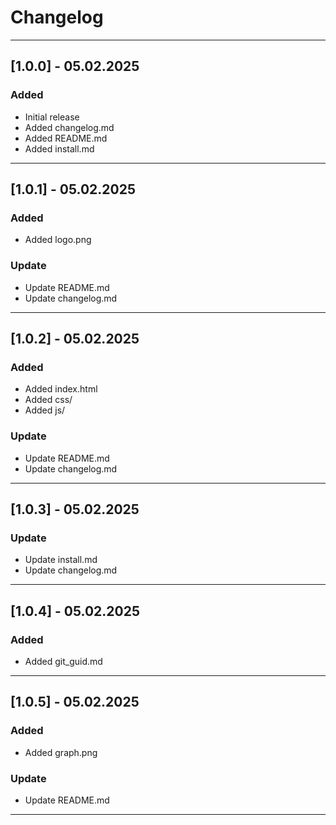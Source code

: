 # Changelog
---
## [1.0.0] - 05.02.2025
### Added
- Initial release
- Added changelog.md
- Added README.md
- Added install.md
---

## [1.0.1] - 05.02.2025
### Added
- Added logo.png
### Update
- Update README.md
- Update changelog.md
---

## [1.0.2] - 05.02.2025
### Added
- Added index.html
- Added css/
- Added js/
### Update
- Update README.md
- Update changelog.md
---

## [1.0.3] - 05.02.2025
### Update
- Update install.md
- Update changelog.md
---

## [1.0.4] - 05.02.2025
### Added
- Added git_guid.md
---

## [1.0.5] - 05.02.2025
### Added
- Added graph.png

### Update
- Update README.md
---